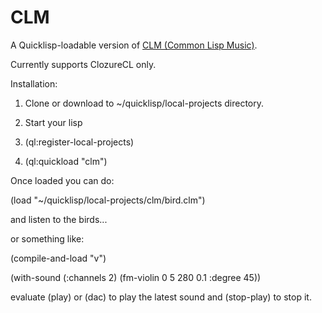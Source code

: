 # CLM
A Quicklisp-loadable version of [CLM (Common Lisp Music)](https://ccrma.stanford.edu/software/snd/snd/clm.html).

Currently supports ClozureCL only.

Installation:

1) Clone or download to ~/quicklisp/local-projects directory.

2) Start your lisp

3) (ql:register-local-projects)

4) (ql:quickload "clm")


Once loaded you can do:

(load "~/quicklisp/local-projects/clm/bird.clm")

and listen to the birds...

or something like:

(compile-and-load "v")

(with-sound (:channels 2)
	   (fm-violin 0 5 280 0.1 :degree 45))

evaluate (play) or (dac) to play the latest sound
and (stop-play) to stop it.